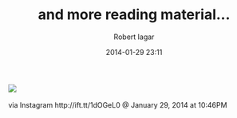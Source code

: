 ﻿---
layout: post
title: and more reading material...
date: 2014-01-29 23:11
author: "Robert Iagar"
comments: true
tags: [Day to day, IFTTT, Instagram]
---
<div><img src='http://distilleryimage9.s3.amazonaws.com/78d53560892611e390231246c9b0a4e5_8.jpg' /><br /><br /><div>via Instagram http://ift.tt/1dOGeL0 @ January 29, 2014 at 10:46PM</div><br /></div>
